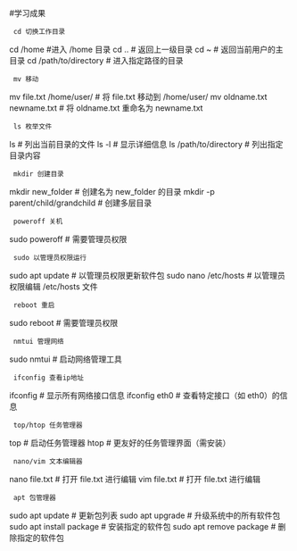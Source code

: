 #学习成果

     cd 切换工作目录
cd /home             #进入 /home 目录
cd ..                 # 返回上一级目录
cd ~                  # 返回当前用户的主目录
cd /path/to/directory # 进入指定路径的目录

     mv 移动
mv file.txt /home/user/       # 将 file.txt 移动到 /home/user/
mv oldname.txt newname.txt    # 将 oldname.txt 重命名为 newname.txt

     ls 枚举文件
ls                    # 列出当前目录的文件
ls -l                 # 显示详细信息
ls /path/to/directory # 列出指定目录内容

     mkdir 创建目录
mkdir new_folder              # 创建名为 new_folder 的目录
mkdir -p parent/child/grandchild # 创建多层目录

     poweroff 关机
sudo poweroff                # 需要管理员权限

     sudo 以管理员权限运行
sudo apt update              # 以管理员权限更新软件包
sudo nano /etc/hosts         # 以管理员权限编辑 /etc/hosts 文件

     reboot 重启
 sudo reboot                  # 需要管理员权限

     nmtui 管理网络
sudo nmtui                   # 启动网络管理工具

     ifconfig 查看ip地址
ifconfig                     # 显示所有网络接口信息
ifconfig eth0                # 查看特定接口（如 eth0）的信息

     top/htop 任务管理器
top                          # 启动任务管理器
htop                         # 更友好的任务管理界面（需安装）

     nano/vim 文本编辑器
nano file.txt                # 打开 file.txt 进行编辑
vim file.txt                 # 打开 file.txt 进行编辑

     apt 包管理器
sudo apt update              # 更新包列表
sudo apt upgrade             # 升级系统中的所有软件包
sudo apt install package     # 安装指定的软件包
sudo apt remove package      # 删除指定的软件包
